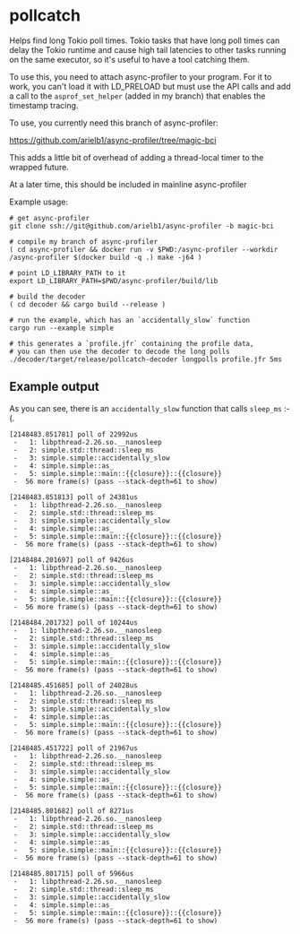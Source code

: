 # pollcatch

Helps find long Tokio poll times. Tokio tasks that have long poll times can delay the Tokio runtime and cause
high tail latencies to other tasks running on the same executor, so it's useful to have a tool catching them.

To use this, you need to attach async-profiler to your program. For it to work, you can't load it with LD_PRELOAD
but must use the API calls and add a call to the `asprof_set_helper` (added in my branch) that enables the timestamp
tracing.

To use, you currently need this branch of async-profiler:

https://github.com/arielb1/async-profiler/tree/magic-bci

This adds a little bit of overhead of adding a thread-local timer to the wrapped future.

At a later time, this should be included in mainline async-profiler

Example usage:
```
# get async-profiler
git clone ssh://git@github.com/arielb1/async-profiler -b magic-bci

# compile my branch of async-profiler
( cd async-profiler && docker run -v $PWD:/async-profiler --workdir /async-profiler $(docker build -q .) make -j64 )

# point LD_LIBRARY_PATH to it
export LD_LIBRARY_PATH=$PWD/async-profiler/build/lib

# build the decoder
( cd decoder && cargo build --release )

# run the example, which has an `accidentally_slow` function
cargo run --example simple

# this generates a `profile.jfr` containing the profile data,
# you can then use the decoder to decode the long polls
./decoder/target/release/pollcatch-decoder longpolls profile.jfr 5ms
```

## Example output

As you can see, there is an `accidentally_slow` function that calls `sleep_ms` :-(.

```
[2148483.851781] poll of 22992us
 -   1: libpthread-2.26.so.__nanosleep
 -   2: simple.std::thread::sleep_ms
 -   3: simple.simple::accidentally_slow
 -   4: simple.simple::as_
 -   5: simple.simple::main::{{closure}}::{{closure}}
 -  56 more frame(s) (pass --stack-depth=61 to show)

[2148483.851813] poll of 24381us
 -   1: libpthread-2.26.so.__nanosleep
 -   2: simple.std::thread::sleep_ms
 -   3: simple.simple::accidentally_slow
 -   4: simple.simple::as_
 -   5: simple.simple::main::{{closure}}::{{closure}}
 -  56 more frame(s) (pass --stack-depth=61 to show)

[2148484.201697] poll of 9426us
 -   1: libpthread-2.26.so.__nanosleep
 -   2: simple.std::thread::sleep_ms
 -   3: simple.simple::accidentally_slow
 -   4: simple.simple::as_
 -   5: simple.simple::main::{{closure}}::{{closure}}
 -  56 more frame(s) (pass --stack-depth=61 to show)

[2148484.201732] poll of 10244us
 -   1: libpthread-2.26.so.__nanosleep
 -   2: simple.std::thread::sleep_ms
 -   3: simple.simple::accidentally_slow
 -   4: simple.simple::as_
 -   5: simple.simple::main::{{closure}}::{{closure}}
 -  56 more frame(s) (pass --stack-depth=61 to show)

[2148485.451685] poll of 24028us
 -   1: libpthread-2.26.so.__nanosleep
 -   2: simple.std::thread::sleep_ms
 -   3: simple.simple::accidentally_slow
 -   4: simple.simple::as_
 -   5: simple.simple::main::{{closure}}::{{closure}}
 -  56 more frame(s) (pass --stack-depth=61 to show)

[2148485.451722] poll of 21967us
 -   1: libpthread-2.26.so.__nanosleep
 -   2: simple.std::thread::sleep_ms
 -   3: simple.simple::accidentally_slow
 -   4: simple.simple::as_
 -   5: simple.simple::main::{{closure}}::{{closure}}
 -  56 more frame(s) (pass --stack-depth=61 to show)

[2148485.801682] poll of 8271us
 -   1: libpthread-2.26.so.__nanosleep
 -   2: simple.std::thread::sleep_ms
 -   3: simple.simple::accidentally_slow
 -   4: simple.simple::as_
 -   5: simple.simple::main::{{closure}}::{{closure}}
 -  56 more frame(s) (pass --stack-depth=61 to show)

[2148485.801715] poll of 5966us
 -   1: libpthread-2.26.so.__nanosleep
 -   2: simple.std::thread::sleep_ms
 -   3: simple.simple::accidentally_slow
 -   4: simple.simple::as_
 -   5: simple.simple::main::{{closure}}::{{closure}}
 -  56 more frame(s) (pass --stack-depth=61 to show)
```

